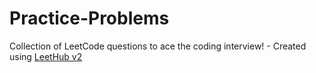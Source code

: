 # Practice-Problems
Collection of LeetCode questions to ace the coding interview! - Created using [LeetHub v2](https://github.com/arunbhardwaj/LeetHub-2.0)
